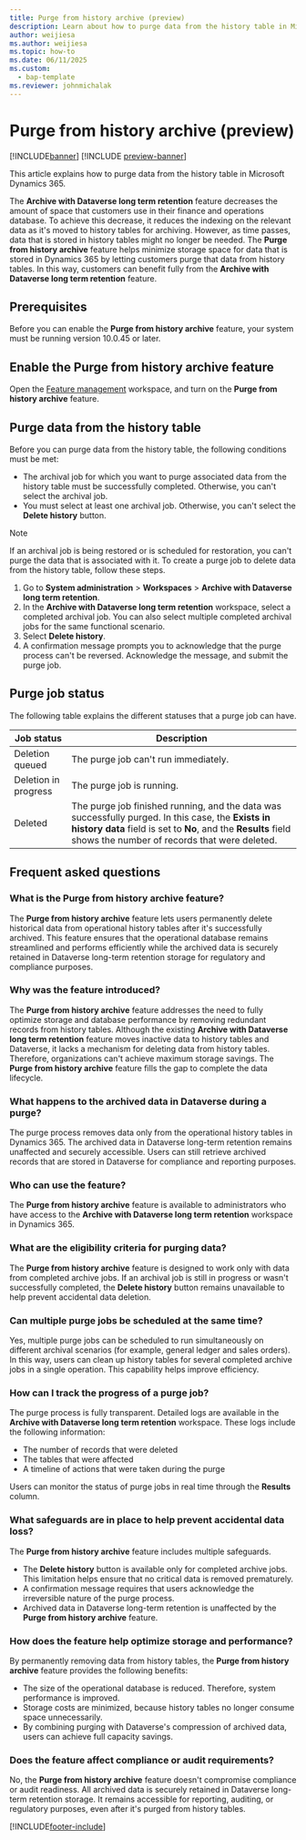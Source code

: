 ```yaml
---
title: Purge from history archive (preview)
description: Learn about how to purge data from the history table in Microsoft Dynamics 365.
author: weijiesa
ms.author: weijiesa
ms.topic: how-to
ms.date: 06/11/2025
ms.custom: 
  - bap-template
ms.reviewer: johnmichalak
---
```


# Purge from history archive (preview)

[!INCLUDE[banner](../includes/banner.md)]
[!INCLUDE [preview-banner](~/../shared-content/shared/preview-includes/preview-banner.md)]

This article explains how to purge data from the history table in Microsoft Dynamics 365.

The **Archive with Dataverse long term retention** feature decreases the amount of space that customers use in their finance and operations database. To achieve this decrease, it reduces the indexing on the relevant data as it's moved to history tables for archiving. However, as time passes, data that is stored in history tables might no longer be needed. The **Purge from history archive** feature helps minimize storage space for data that is stored in Dynamics 365 by letting customers purge that data from history tables. In this way, customers can benefit fully from the **Archive with Dataverse long term retention** feature.

## Prerequisites

Before you can enable the **Purge from history archive** feature, your system must be running version 10.0.45 or later.

## Enable the Purge from history archive feature

Open the [Feature management](../../fin-ops/get-started/feature-management/feature-management-overview.md) workspace, and turn on the **Purge from history archive** feature.

## Purge data from the history table

Before you can purge data from the history table, the following conditions must be met:

- The archival job for which you want to purge associated data from the history table must be successfully completed. Otherwise, you can't select the archival job.
- You must select at least one archival job. Otherwise, you can't select the **Delete history** button.

> [!NOTE]
> If an archival job is being restored or is scheduled for restoration, you can't purge the data that is associated with it.
To create a purge job to delete data from the history table, follow these steps.

1. Go to **System administration** \> **Workspaces** \> **Archive with Dataverse long term retention**.
1. In the **Archive with Dataverse long term retention** workspace, select a completed archival job. You can also select multiple completed archival jobs for the same functional scenario.
1. Select **Delete history**.
1. A confirmation message prompts you to acknowledge that the purge process can't be reversed. Acknowledge the message, and submit the purge job.

## Purge job status

The following table explains the different statuses that a purge job can have.

| Job status | Description |
|---|---|
| Deletion queued | The purge job can't run immediately. |
| Deletion in progress | The purge job is running. |
| Deleted | The purge job finished running, and the data was successfully purged. In this case, the **Exists in history data** field is set to **No**, and the **Results** field shows the number of records that were deleted. |

## Frequent asked questions

### What is the Purge from history archive feature?

The **Purge from history archive** feature lets users permanently delete historical data from operational history tables after it's successfully archived. This feature ensures that the operational database remains streamlined and performs efficiently while the archived data is securely retained in Dataverse long-term retention storage for regulatory and compliance purposes.

### Why was the feature introduced?

The **Purge from history archive** feature addresses the need to fully optimize storage and database performance by removing redundant records from history tables. Although the existing **Archive with Dataverse long term retention** feature moves inactive data to history tables and Dataverse, it lacks a mechanism for deleting data from history tables. Therefore, organizations can't achieve maximum storage savings. The **Purge from history archive** feature fills the gap to complete the data lifecycle.

### What happens to the archived data in Dataverse during a purge?

The purge process removes data only from the operational history tables in Dynamics 365. The archived data in Dataverse long-term retention remains unaffected and securely accessible. Users can still retrieve archived records that are stored in Dataverse for compliance and reporting purposes.

### Who can use the feature?

The  **Purge from history archive** feature is available to administrators who have access to the **Archive with Dataverse long term retention** workspace in Dynamics 365.

### What are the eligibility criteria for purging data?

The **Purge from history archive** feature is designed to work only with data from completed archive jobs. If an archival job is still in progress or wasn't successfully completed, the **Delete history** button remains unavailable to help prevent accidental data deletion.

### Can multiple purge jobs be scheduled at the same time?

Yes, multiple purge jobs can be scheduled to run simultaneously on different archival scenarios (for example, general ledger and sales orders). In this way, users can clean up history tables for several completed archive jobs in a single operation. This capability helps improve efficiency.

### How can I track the progress of a purge job?

The purge process is fully transparent. Detailed logs are available in the **Archive with Dataverse long term retention** workspace. These logs include the following information:

- The number of records that were deleted
- The tables that were affected
- A timeline of actions that were taken during the purge

Users can monitor the status of purge jobs in real time through the **Results** column.

### What safeguards are in place to help prevent accidental data loss?

The **Purge from history archive** feature includes multiple safeguards.

- The **Delete history** button is available only for completed archive jobs. This limitation helps ensure that no critical data is removed prematurely.
- A confirmation message requires that users acknowledge the irreversible nature of the purge process.
- Archived data in Dataverse long-term retention is unaffected by the **Purge from history archive** feature.

### How does the feature help optimize storage and performance?

By permanently removing data from history tables, the **Purge from history archive** feature provides the following benefits:

- The size of the operational database is reduced. Therefore, system performance is improved.
- Storage costs are minimized, because history tables no longer consume space unnecessarily.
- By combining purging with Dataverse's compression of archived data, users can achieve full capacity savings.

### Does the feature affect compliance or audit requirements?

No, the **Purge from history archive** feature doesn't compromise compliance or audit readiness. All archived data is securely retained in Dataverse long-term retention storage. It remains accessible for reporting, auditing, or regulatory purposes, even after it's purged from history tables.

[!INCLUDE[footer-include](../../../includes/footer-banner.md)]
